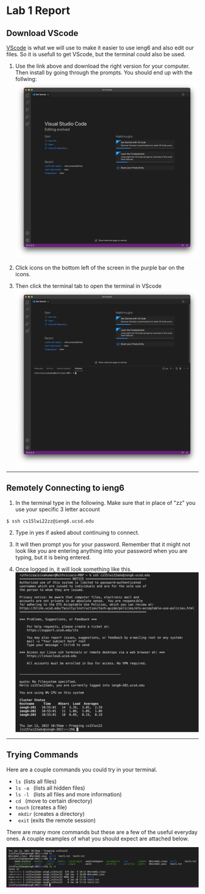# Lab 1 Report
## Download VScode

[VScode](https://code.visualstudio.com) is what we will use to make it easier to use ieng6 and also edit our files. So it is usefull to get VScode, but the terminal could also be used. 

1. Use the link above and download the right version for your computer. Then install by going through the prompts. You should end up with the follwing: 
![Image](VScodeWelc.png)

2. Click icons on the bottom left of the screen in the purple bar on the icons.

3. Then click the terminal tab to open the terminal in VScode
![Image](VScodeTerminal.png)

---

## Remotely Connecting to ieng6

1. In the terminal type in the following. Make sure that in place of "zz" you use your specific 3 letter account
```
$ ssh cs15lwi22zz@ieng6.ucsd.edu
```

2. Type in yes if asked about continuing to connect. 

3. It will then prompt you for your password. Remember that it might not look like you are entering anything into your password when you are typing, but it is being entered. 

4. Once logged in, it will look something like this. 
![Image](VScodeSsh.png)

---
## Trying Commands

Here are a couple commands you could try in your terminal. 


- ```ls ```(lists all files)
- ```ls -a ``` (lists all hidden files)
-  ```ls -l ``` (lists all files and more information)
- ```cd ``` (move to certain directory)
-  ``` touch ``` (creates a file)
-   ```  mkdir ``` (creates a directory)
-   ```  exit ``` (exits the remote session)

There are many more commands but these are a few of the useful everyday ones. A couple examples of what you should expect are attached below. 

![Image](VScodeCommands.png)

